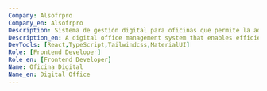 ```yaml
---
Company: Alsofrpro
Company_en: Alsofrpro
Description: Sistema de gestión digital para oficinas que permite la administración eficiente de documentos y procesos internos. Desarrollado con React y TypeScript, ofrece una interfaz intuitiva para optimizar el flujo de trabajo administrativo.
Description_en: A digital office management system that enables efficient administration of documents and internal processes. Built with React and TypeScript, it offers an intuitive interface to optimize administrative workflows.
DevTools: [React,TypeScript,Tailwindcss,MaterialUI]
Role: [Frontend Developer]
Role_en: [Frontend Developer]
Name: Oficina Digital
Name_en: Digital Office
---
```

